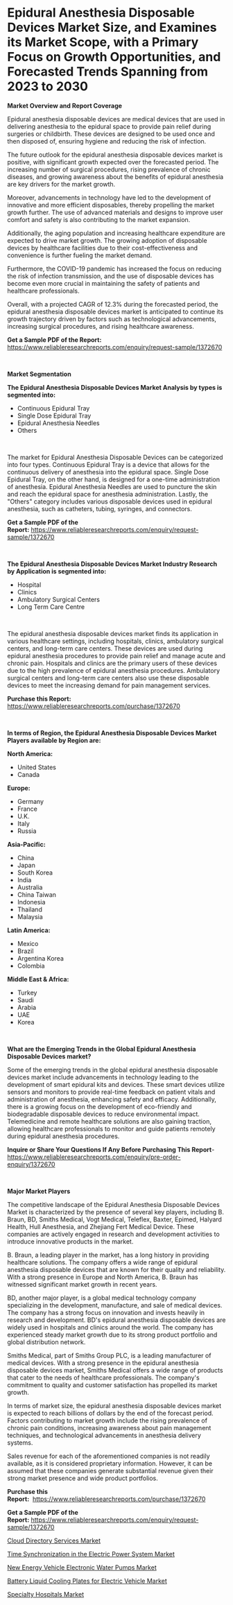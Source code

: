 <p><h1>Epidural Anesthesia Disposable Devices Market Size, and Examines its Market Scope, with a Primary Focus on Growth Opportunities, and Forecasted Trends Spanning from 2023 to 2030</h1></p><p><strong>Market Overview and Report Coverage</strong></p>
<p><p>Epidural anesthesia disposable devices are medical devices that are used in delivering anesthesia to the epidural space to provide pain relief during surgeries or childbirth. These devices are designed to be used once and then disposed of, ensuring hygiene and reducing the risk of infection.</p><p>The future outlook for the epidural anesthesia disposable devices market is positive, with significant growth expected over the forecasted period. The increasing number of surgical procedures, rising prevalence of chronic diseases, and growing awareness about the benefits of epidural anesthesia are key drivers for the market growth.</p><p>Moreover, advancements in technology have led to the development of innovative and more efficient disposables, thereby propelling the market growth further. The use of advanced materials and designs to improve user comfort and safety is also contributing to the market expansion.</p><p>Additionally, the aging population and increasing healthcare expenditure are expected to drive market growth. The growing adoption of disposable devices by healthcare facilities due to their cost-effectiveness and convenience is further fueling the market demand.</p><p>Furthermore, the COVID-19 pandemic has increased the focus on reducing the risk of infection transmission, and the use of disposable devices has become even more crucial in maintaining the safety of patients and healthcare professionals.</p><p>Overall, with a projected CAGR of 12.3% during the forecasted period, the epidural anesthesia disposable devices market is anticipated to continue its growth trajectory driven by factors such as technological advancements, increasing surgical procedures, and rising healthcare awareness.</p></p>
<p><strong>Get a Sample PDF of the Report:</strong> <a href="https://www.reliableresearchreports.com/enquiry/request-sample/1372670">https://www.reliableresearchreports.com/enquiry/request-sample/1372670</a></p>
<p>&nbsp;</p>
<p><strong>Market Segmentation</strong></p>
<p><strong>The Epidural Anesthesia Disposable Devices Market Analysis by types is segmented into:</strong></p>
<p><ul><li>Continuous Epidural Tray</li><li>Single Dose Epidural Tray</li><li>Epidural Anesthesia Needles</li><li>Others</li></ul></p>
<p>&nbsp;</p>
<p><p>The market for Epidural Anesthesia Disposable Devices can be categorized into four types. Continuous Epidural Tray is a device that allows for the continuous delivery of anesthesia into the epidural space. Single Dose Epidural Tray, on the other hand, is designed for a one-time administration of anesthesia. Epidural Anesthesia Needles are used to puncture the skin and reach the epidural space for anesthesia administration. Lastly, the "Others" category includes various disposable devices used in epidural anesthesia, such as catheters, tubing, syringes, and connectors.</p></p>
<p><strong>Get a Sample PDF of the Report:</strong>&nbsp;<a href="https://www.reliableresearchreports.com/enquiry/request-sample/1372670">https://www.reliableresearchreports.com/enquiry/request-sample/1372670</a></p>
<p>&nbsp;</p>
<p><strong>The Epidural Anesthesia Disposable Devices Market Industry Research by Application is segmented into:</strong></p>
<p><ul><li>Hospital</li><li>Clinics</li><li>Ambulatory Surgical Centers</li><li>Long Term Care Centre</li></ul></p>
<p>&nbsp;</p>
<p><p>The epidural anesthesia disposable devices market finds its application in various healthcare settings, including hospitals, clinics, ambulatory surgical centers, and long-term care centers. These devices are used during epidural anesthesia procedures to provide pain relief and manage acute and chronic pain. Hospitals and clinics are the primary users of these devices due to the high prevalence of epidural anesthesia procedures. Ambulatory surgical centers and long-term care centers also use these disposable devices to meet the increasing demand for pain management services.</p></p>
<p><strong>Purchase this Report:</strong>&nbsp; <a href="https://www.reliableresearchreports.com/purchase/1372670">https://www.reliableresearchreports.com/purchase/1372670</a></p>
<p>&nbsp;</p>
<p><strong>In terms of Region, the Epidural Anesthesia Disposable Devices Market Players available by Region are:</strong></p>
<p>
    <p> <strong> North America: </strong>
        <ul>
            <li>United States</li>
            <li>Canada</li>
        </ul>
        </p> 
    <p> <strong> Europe: </strong>
        <ul>
            <li>Germany</li>
            <li>France</li>
            <li>U.K.</li>
            <li>Italy</li>
            <li>Russia</li>
        </ul>
        </p> 
    <p> <strong> Asia-Pacific: </strong>
        <ul>
            <li>China</li>
            <li>Japan</li>
            <li>South Korea</li>
            <li>India</li>
            <li>Australia</li>
            <li>China Taiwan</li>
            <li>Indonesia</li>
            <li>Thailand</li>
            <li>Malaysia</li>
        </ul>
        </p> 
    <p> <strong> Latin America: </strong>
        <ul>
            <li>Mexico</li>
            <li>Brazil</li>
            <li>Argentina Korea</li>
            <li>Colombia</li>
        </ul>
        </p> 
    <p> <strong> Middle East & Africa: </strong>
        <ul>
            <li>Turkey</li>
            <li>Saudi</li>
            <li>Arabia</li>
            <li>UAE</li>
            <li>Korea</li>
        </ul>
    </p>
    </p>
<p>&nbsp;</p>
<p><strong>What are the Emerging Trends in the Global Epidural Anesthesia Disposable Devices market?</strong></p>
<p><p>Some of the emerging trends in the global epidural anesthesia disposable devices market include advancements in technology leading to the development of smart epidural kits and devices. These smart devices utilize sensors and monitors to provide real-time feedback on patient vitals and administration of anesthesia, enhancing safety and efficacy. Additionally, there is a growing focus on the development of eco-friendly and biodegradable disposable devices to reduce environmental impact. Telemedicine and remote healthcare solutions are also gaining traction, allowing healthcare professionals to monitor and guide patients remotely during epidural anesthesia procedures.</p></p>
<p><strong>Inquire or Share Your Questions If Any Before Purchasing This Report</strong>- <a href="https://www.reliableresearchreports.com/enquiry/pre-order-enquiry/1372670">https://www.reliableresearchreports.com/enquiry/pre-order-enquiry/1372670</a></p>
<p>&nbsp;</p>
<p><strong>Major Market Players</strong></p>
<p><p>The competitive landscape of the Epidural Anesthesia Disposable Devices Market is characterized by the presence of several key players, including B. Braun, BD, Smiths Medical, Vogt Medical, Teleflex, Baxter, Epimed, Halyard Health, Hull Anesthesia, and Zhejiang Fert Medical Device. These companies are actively engaged in research and development activities to introduce innovative products in the market.</p><p>B. Braun, a leading player in the market, has a long history in providing healthcare solutions. The company offers a wide range of epidural anesthesia disposable devices that are known for their quality and reliability. With a strong presence in Europe and North America, B. Braun has witnessed significant market growth in recent years.</p><p>BD, another major player, is a global medical technology company specializing in the development, manufacture, and sale of medical devices. The company has a strong focus on innovation and invests heavily in research and development. BD's epidural anesthesia disposable devices are widely used in hospitals and clinics around the world. The company has experienced steady market growth due to its strong product portfolio and global distribution network.</p><p>Smiths Medical, part of Smiths Group PLC, is a leading manufacturer of medical devices. With a strong presence in the epidural anesthesia disposable devices market, Smiths Medical offers a wide range of products that cater to the needs of healthcare professionals. The company's commitment to quality and customer satisfaction has propelled its market growth.</p><p>In terms of market size, the epidural anesthesia disposable devices market is expected to reach billions of dollars by the end of the forecast period. Factors contributing to market growth include the rising prevalence of chronic pain conditions, increasing awareness about pain management techniques, and technological advancements in anesthesia delivery systems.</p><p>Sales revenue for each of the aforementioned companies is not readily available, as it is considered proprietary information. However, it can be assumed that these companies generate substantial revenue given their strong market presence and wide product portfolios.</p></p>
<p><strong>Purchase this Report:</strong>&nbsp;&nbsp;<a href="https://www.reliableresearchreports.com/purchase/1372670">https://www.reliableresearchreports.com/purchase/1372670</a></p>
<p></p>
<p><strong>Get a Sample PDF of the Report:</strong>&nbsp;<a href="https://www.reliableresearchreports.com/enquiry/request-sample/1372670">https://www.reliableresearchreports.com/enquiry/request-sample/1372670</a></p>
<p><p><a href="https://medium.com/@brendajames1938/cloud-directory-services-market-size-cagr-trends-2024-2030-2abadcbd8b99">Cloud Directory Services Market</a></p><p><a href="https://www.linkedin.com/pulse/time-synchronization-electric-power-system-market-size-2023--xjvke/">Time Synchronization in the Electric Power System Market</a></p><p><a href="https://www.linkedin.com/pulse/new-energy-vehicle-electronic-water-pumps-market-size-share-mhkqf/">New Energy Vehicle Electronic Water Pumps Market</a></p><p><a href="https://www.linkedin.com/pulse/battery-liquid-cooling-plates-electric-vehicle-market-size-gcoqf/">Battery Liquid Cooling Plates for Electric Vehicle Market</a></p><p><a href="https://medium.com/@marieriley2012/specialty-hospitals-market-size-cagr-trends-2024-2030-0c812d115936">Specialty Hospitals Market</a></p></p>